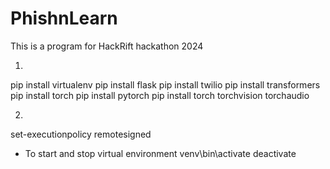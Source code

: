 # PhishnLearn
This is a program for HackRift hackathon 2024

1. 
pip install virtualenv
pip install flask
pip install twilio
pip install transformers
pip install torch
pip install pytorch
pip install torch torchvision torchaudio

2. 
set-executionpolicy remotesigned

- To start and stop virtual environment
venv\bin\activate
deactivate